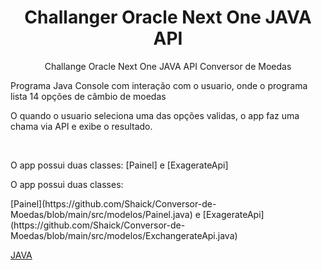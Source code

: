 <h1 align="center">Challanger Oracle Next One JAVA API</h1>

<p align="center">Challange Oracle Next One JAVA API Conversor de Moedas</p>
<p align="left">Programa Java Console com interação com o usuario, onde o programa lista 14 opções de câmbio de moedas</p>
<p align="left">O quando o usuario seleciona uma das opções validas, o app faz uma chama via API e exibe o resultado.</p>
  <br>
<p align="left">O app possui duas classes: [Painel] e [ExagerateApi]</p>

<p align="left">O app possui duas classes: </p>[Painel](https://github.com/Shaick/Conversor-de-Moedas/blob/main/src/modelos/Painel.java) e [ExagerateApi](https://github.com/Shaick/Conversor-de-Moedas/blob/main/src/modelos/ExchangerateApi.java)







[JAVA](https://www.oracle.com/br/java/technologies/javase-jdk8-doc-downloads.html)
